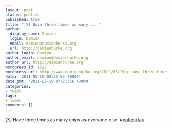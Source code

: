 ```yaml
---
layout: post
status: publish
published: true
title: "[X] Have three times as many c..."
author:
  display_name: Damien
  login: Damien
  email: damien@damienburke.org
  url: http://damienburke.org
author_login: Damien
author_email: damien@damienburke.org
author_url: http://damienburke.org
wordpress_id: 1527
wordpress_url: http://www.damienburke.org/2011/05/19/x-have-three-times-as-many-c/
date: '2011-05-19 02:25:56 +0000'
date_gmt: '2011-05-19 07:25:56 +0000'
categories:
- tweet
tags:
- tweet
comments: []
---
```

<p>[X] Have three times as many chips as everyone else. #<a href="http:&#47;&#47;search.twitter.com&#47;search?q=%23poker" class="aktt_hashtag">poker<&#47;a></p>

